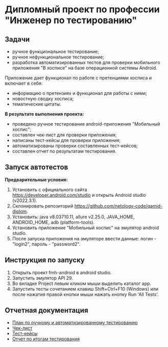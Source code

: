 # Дипломный проект по профессии "Инженер по тестированию"

## Задачи
- ручное функциональное тестирование;
- ручное нефункциональное тестирование;
- разработка автоматизированных тестов для проверки мобильного приложения "В хосписе" на базе операционной системы Android.

Приложение дает функционал по работе с претенциями хосписа и включает в себя:
- информацию о претензиях и функционал для работы с ними;
- новостную сводку хосписа;
- тематические цитаты.

**В результате выполнения проекта:**
- проведено ручное тестирование android-приложения "Мобильный хоспис";
- составлен чек-лист для проверки приложения;
- написаны тест-кейсы для проверки приложения;
- автоматизированы проверки составленных тест-кейсов;
- составлен отчет по результатам тестирования.

## Запуск автотестов
**Предварительные условия:**
1. Установить c официального сайта https://developer.android.com/studio и открыть Android studio (v2022.3.1).
2. Склонировать репозиторий https://github.com/netology-code/qamid-diplom.
3. Установить: java v8.03710.11, allure v2.25.0, JAVA_HOME, ANDROID_HOME, adb (platform-tools).
4. Установить приложение "Мобильный хоспис" на эмулятор android studio.
5. После запуска приложения на эмуляторе ввести данные: логин - "login2", пароль - "password2".

## Инструкция по запуску
1. Открыть проект fmh-android в android studio.
2. Запустить эмулятор API 29.
3. Во вкладке Project левым кликом мыши выделить каталог app.
4. Запустить тесты сочетанием клавиш Shift+Ctrl+F10 (Windows) или после нажатия правой кнопки мыши нажать кнопку Run 'All Tests'.

## Отчетная документация
- [План по ручному и автоматизированному тестированию](https://github.com/Victor1963100/diplom_project_new_v4/blob/main/Plan.md)
- [Чек-лист](https://github.com/Victor1963100/diplom_project_v4)
- [Тест-кейсы](https://github.com/Victor1963100/diplom_project_v4)
- [Отчет по итогам тестирования](https://github.com/Victor1963100/diplom_project_v4/blob/main/Result.md)
